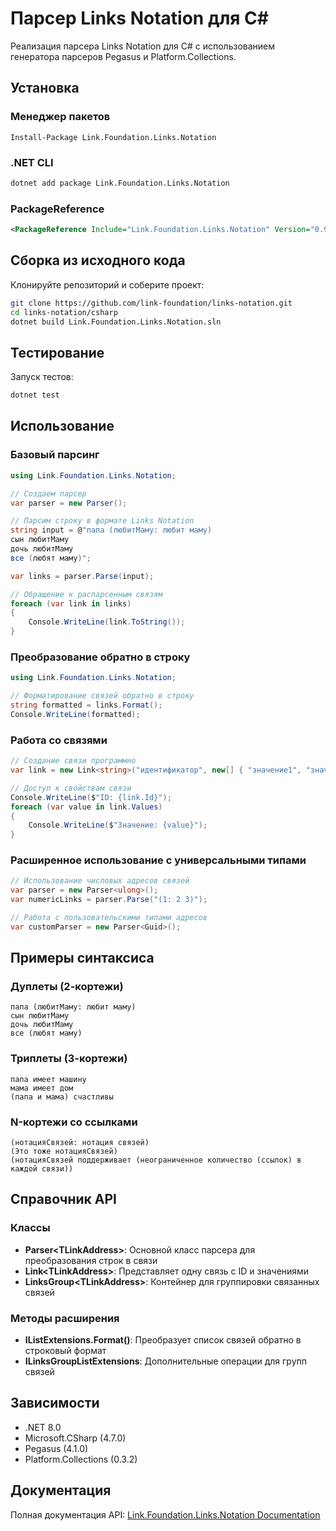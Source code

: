 # Парсер Links Notation для C&#35;

Реализация парсера Links Notation для C&#35; с использованием генератора
парсеров Pegasus и Platform.Collections.

## Установка

### Менеджер пакетов

```text
Install-Package Link.Foundation.Links.Notation
```

### .NET CLI

```bash
dotnet add package Link.Foundation.Links.Notation
```

### PackageReference

```xml
<PackageReference Include="Link.Foundation.Links.Notation" Version="0.9.0" />
```

## Сборка из исходного кода

Клонируйте репозиторий и соберите проект:

```bash
git clone https://github.com/link-foundation/links-notation.git
cd links-notation/csharp
dotnet build Link.Foundation.Links.Notation.sln
```

## Тестирование

Запуск тестов:

```bash
dotnet test
```

## Использование

### Базовый парсинг

```csharp
using Link.Foundation.Links.Notation;

// Создаем парсер
var parser = new Parser();

// Парсим строку в формате Links Notation
string input = @"папа (любитМаму: любит маму)
сын любитМаму
дочь любитМаму
все (любят маму)";

var links = parser.Parse(input);

// Обращение к распарсенным связям
foreach (var link in links)
{
    Console.WriteLine(link.ToString());
}
```

### Преобразование обратно в строку

```csharp
using Link.Foundation.Links.Notation;

// Форматирование связей обратно в строку
string formatted = links.Format();
Console.WriteLine(formatted);
```

### Работа со связями

```csharp
// Создание связи программно
var link = new Link<string>("идентификатор", new[] { "значение1", "значение2" });

// Доступ к свойствам связи
Console.WriteLine($"ID: {link.Id}");
foreach (var value in link.Values)
{
    Console.WriteLine($"Значение: {value}");
}
```

### Расширенное использование с универсальными типами

```csharp
// Использование числовых адресов связей
var parser = new Parser<ulong>();
var numericLinks = parser.Parse("(1: 2 3)");

// Работа с пользовательскими типами адресов
var customParser = new Parser<Guid>();
```

## Примеры синтаксиса

### Дуплеты (2-кортежи)

```lino
папа (любитМаму: любит маму)
сын любитМаму
дочь любитМаму
все (любят маму)
```

### Триплеты (3-кортежи)

```lino
папа имеет машину
мама имеет дом
(папа и мама) счастливы
```

### N-кортежи со ссылками

```lino
(нотацияСвязей: нотация связей)
(Это тоже нотацияСвязей)
(нотацияСвязей поддерживает (неограниченное количество (ссылок) в каждой связи))
```

## Справочник API

### Классы

- **Parser\<TLinkAddress\>**: Основной класс парсера для преобразования строк в связи
- **Link\<TLinkAddress\>**: Представляет одну связь с ID и значениями
- **LinksGroup\<TLinkAddress\>**: Контейнер для группировки связанных связей

### Методы расширения

- **IListExtensions.Format()**: Преобразует список связей обратно в строковый формат
- **ILinksGroupListExtensions**: Дополнительные операции для групп связей

## Зависимости

- .NET 8.0
- Microsoft.CSharp (4.7.0)
- Pegasus (4.1.0)
- Platform.Collections (0.3.2)

## Документация

Полная документация API:
[Link.Foundation.Links.Notation Documentation](https://link-foundation.github.io/links-notation/csharp/api/Link.Foundation.Links.Notation.html)
